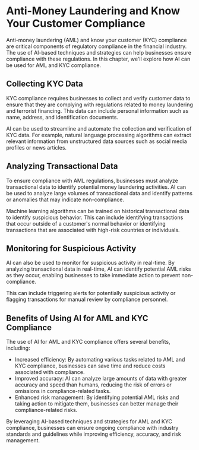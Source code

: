 Anti-Money Laundering and Know Your Customer Compliance
=================================================================================================================

Anti-money laundering (AML) and know your customer (KYC) compliance are critical components of regulatory compliance in the financial industry. The use of AI-based techniques and strategies can help businesses ensure compliance with these regulations. In this chapter, we'll explore how AI can be used for AML and KYC compliance.

Collecting KYC Data
-------------------

KYC compliance requires businesses to collect and verify customer data to ensure that they are complying with regulations related to money laundering and terrorist financing. This data can include personal information such as name, address, and identification documents.

AI can be used to streamline and automate the collection and verification of KYC data. For example, natural language processing algorithms can extract relevant information from unstructured data sources such as social media profiles or news articles.

Analyzing Transactional Data
----------------------------

To ensure compliance with AML regulations, businesses must analyze transactional data to identify potential money laundering activities. AI can be used to analyze large volumes of transactional data and identify patterns or anomalies that may indicate non-compliance.

Machine learning algorithms can be trained on historical transactional data to identify suspicious behavior. This can include identifying transactions that occur outside of a customer's normal behavior or identifying transactions that are associated with high-risk countries or individuals.

Monitoring for Suspicious Activity
----------------------------------

AI can also be used to monitor for suspicious activity in real-time. By analyzing transactional data in real-time, AI can identify potential AML risks as they occur, enabling businesses to take immediate action to prevent non-compliance.

This can include triggering alerts for potentially suspicious activity or flagging transactions for manual review by compliance personnel.

Benefits of Using AI for AML and KYC Compliance
-----------------------------------------------

The use of AI for AML and KYC compliance offers several benefits, including:

* Increased efficiency: By automating various tasks related to AML and KYC compliance, businesses can save time and reduce costs associated with compliance.
* Improved accuracy: AI can analyze large amounts of data with greater accuracy and speed than humans, reducing the risk of errors or omissions in compliance-related tasks.
* Enhanced risk management: By identifying potential AML risks and taking action to mitigate them, businesses can better manage their compliance-related risks.

By leveraging AI-based techniques and strategies for AML and KYC compliance, businesses can ensure ongoing compliance with industry standards and guidelines while improving efficiency, accuracy, and risk management.
